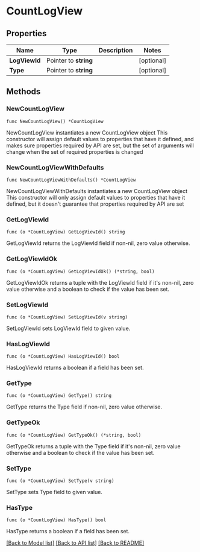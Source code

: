 # CountLogView

## Properties

Name | Type | Description | Notes
------------ | ------------- | ------------- | -------------
**LogViewId** | Pointer to **string** |  | [optional] 
**Type** | Pointer to **string** |  | [optional] 

## Methods

### NewCountLogView

`func NewCountLogView() *CountLogView`

NewCountLogView instantiates a new CountLogView object
This constructor will assign default values to properties that have it defined,
and makes sure properties required by API are set, but the set of arguments
will change when the set of required properties is changed

### NewCountLogViewWithDefaults

`func NewCountLogViewWithDefaults() *CountLogView`

NewCountLogViewWithDefaults instantiates a new CountLogView object
This constructor will only assign default values to properties that have it defined,
but it doesn't guarantee that properties required by API are set

### GetLogViewId

`func (o *CountLogView) GetLogViewId() string`

GetLogViewId returns the LogViewId field if non-nil, zero value otherwise.

### GetLogViewIdOk

`func (o *CountLogView) GetLogViewIdOk() (*string, bool)`

GetLogViewIdOk returns a tuple with the LogViewId field if it's non-nil, zero value otherwise
and a boolean to check if the value has been set.

### SetLogViewId

`func (o *CountLogView) SetLogViewId(v string)`

SetLogViewId sets LogViewId field to given value.

### HasLogViewId

`func (o *CountLogView) HasLogViewId() bool`

HasLogViewId returns a boolean if a field has been set.

### GetType

`func (o *CountLogView) GetType() string`

GetType returns the Type field if non-nil, zero value otherwise.

### GetTypeOk

`func (o *CountLogView) GetTypeOk() (*string, bool)`

GetTypeOk returns a tuple with the Type field if it's non-nil, zero value otherwise
and a boolean to check if the value has been set.

### SetType

`func (o *CountLogView) SetType(v string)`

SetType sets Type field to given value.

### HasType

`func (o *CountLogView) HasType() bool`

HasType returns a boolean if a field has been set.


[[Back to Model list]](../README.md#documentation-for-models) [[Back to API list]](../README.md#documentation-for-api-endpoints) [[Back to README]](../README.md)


